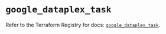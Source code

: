 # `google_dataplex_task`

Refer to the Terraform Registry for docs: [`google_dataplex_task`](https://registry.terraform.io/providers/hashicorp/google/4.85.0/docs/resources/dataplex_task).
